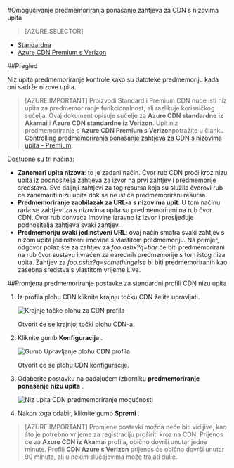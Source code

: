 <properties
    pageTitle="Kontroliranje Azure CDN predmemoriranje ponašanje zahtjeva s nizovima upita | Microsoft Azure"
    description="Azure CDN nizu upita predmemoriranje kontrole kako su datoteke predmemoriju kada oni sadrže nizove upita."
    services="cdn"
    documentationCenter=""
    authors="camsoper"
    manager="erikre"
    editor=""/>

<tags
    ms.service="cdn"
    ms.workload="tbd"
    ms.tgt_pltfrm="na"
    ms.devlang="na"
    ms.topic="article"
    ms.date="07/28/2016"
    ms.author="casoper"/>

#<a name="controlling-caching-behavior-of-cdn-requests-with-query-strings"></a>Omogućivanje predmemoriranja ponašanje zahtjeva za CDN s nizovima upita

> [AZURE.SELECTOR]
- [Standardna](cdn-query-string.md)
- [Azure CDN Premium s Verizon](cdn-query-string-premium.md)

##<a name="overview"></a>Pregled

Niz upita predmemoriranje kontrole kako su datoteke predmemoriju kada oni sadrže nizove upita.

> [AZURE.IMPORTANT] Proizvodi Standard i Premium CDN nude isti niz upita za predmemoriranje funkcionalnost, ali razlikuje korisničkog sučelja.  Ovaj dokument opisuje sučelje za **Azure CDN standardne iz Akamai** i **Azure CDN standardne iz Verizon**.  Upit niz predmemoriranje s **Azure CDN Premium s Verizon**potražite u članku [Controlling predmemoriranja ponašanje zahtjeva za CDN s nizovima upita - Premium](cdn-query-string-premium.md).

Dostupne su tri načina:

- **Zanemari upita nizova**: to je zadani način.  Čvor rub CDN proći kroz nizu upita iz podnositelja zahtjeva za izvor na prvi zahtjev i predmemorije sredstava.  Sve daljnji zahtjevi za tog resursa koja su služila čvorovi rub će zanemariti nizu upita dok se ne ističe predmemorirani resursa.
- **Predmemoriranje zaobilazak za URL-a s nizovima upit**: U tom načinu rada se zahtjevi za s nizovima upita su predmemorirani na rub čvor CDN.  Čvor rub dohvaća imovine izravno iz izvor i prosljeđuje podnositelja zahtjeva svaki zahtjev.
- **Predmemoriju svaki jedinstveni URL**: ovaj način smatra svaki zahtjev s nizom upita jedinstveni imovine s vlastitom predmemoriju.  Na primjer, odgovor polazište za zahtjev za *foo.ashx?q=bar* će biti predmemorirani na rub čvor sustavu i vraćen za narednih predmemorije s tom istog niza upita.  Zahtjev za *foo.ashx?q=somethingelse* bi biti predmemoriranih kao zasebna sredstva s vlastitom vrijeme Live.

##<a name="changing-query-string-caching-settings-for-standard-cdn-profiles"></a>Promjena predmemoriranje postavke za standardni profili CDN nizu upita

1. Iz profila plohu CDN kliknite krajnju točku CDN želite upravljati.

    ![Krajnje točke plohu za CDN profila](./media/cdn-query-string/cdn-endpoints.png)

    Otvorit će se krajnjoj točki plohu CDN-a.

2. Kliknite gumb **Konfiguracija** .

    ![Gumb Upravljanje plohu CDN profila](./media/cdn-query-string/cdn-config-btn.png)

    Otvorit će se plohu CDN konfiguracije.

3. Odaberite postavku na padajućem izborniku **predmemoriranje ponašanje nizu upita** .

    ![Niz upita CDN predmemoriranje mogućnosti](./media/cdn-query-string/cdn-query-string.png)

4. Nakon toga odabir, kliknite gumb **Spremi** .

> [AZURE.IMPORTANT] Promjene postavki možda neće biti vidljive, kao što je potrebno vrijeme za registraciju proširiti kroz na CDN.  Prijenos će za <b>Azure CDN iz Akamai</b> profila, obično dovrši unutar jedne minute.  Profili <b>CDN Azure s Verizon</b> prijenos će obično dovrši unutar 90 minuta, ali u nekim slučajevima može trajati dulje.
